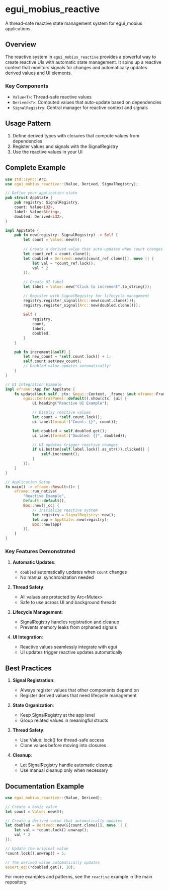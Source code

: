 # egui_mobius_reactive

A thread-safe reactive state management system for egui_mobius applications.

## Overview

The reactive system in `egui_mobius_reactive` provides a powerful way to create reactive UIs with automatic state management. It spins up a reactive context that monitors signals for changes and automatically updates derived values and UI elements.

### Key Components

- `Value<T>`: Thread-safe reactive values
- `Derived<T>`: Computed values that auto-update based on dependencies
- `SignalRegistry`: Central manager for reactive context and signals

## Usage Pattern

1. Define derived types with closures that compute values from dependencies
2. Register values and signals with the SignalRegistry
3. Use the reactive values in your UI

## Complete Example

```rust
use std::sync::Arc;
use egui_mobius_reactive::{Value, Derived, SignalRegistry};

// Define your application state
pub struct AppState {
    pub registry: SignalRegistry,
    count: Value<i32>,
    label: Value<String>,
    doubled: Derived<i32>,
}

impl AppState {
    pub fn new(registry: SignalRegistry) -> Self {
        let count = Value::new(0);
        
        // Create a derived value that auto-updates when count changes
        let count_ref = count.clone();
        let doubled = Derived::new(&[count_ref.clone()], move || {
            let val = *count_ref.lock();
            val * 2
        });
        
        // Create UI label
        let label = Value::new("Click to increment".to_string());

        // Register with SignalRegistry for lifecycle management
        registry.register_signal(Arc::new(count.clone()));
        registry.register_signal(Arc::new(doubled.clone()));
        
        Self { 
            registry,
            count,
            label,
            doubled,
        }
    }

    pub fn increment(&self) {
        let new_count = *self.count.lock() + 1;
        self.count.set(new_count);
        // Doubled value updates automatically!
    }
}

// UI Integration Example
impl eframe::App for AppState {
    fn update(&mut self, ctx: &egui::Context, _frame: &mut eframe::Frame) {
        egui::CentralPanel::default().show(ctx, |ui| {
            ui.heading("Reactive UI Example");

            // Display reactive values
            let count = *self.count.lock();
            ui.label(format!("Count: {}", count));

            let doubled = self.doubled.get();
            ui.label(format!("Doubled: {}", doubled));

            // UI updates trigger reactive changes
            if ui.button(self.label.lock().as_str()).clicked() {
                self.increment();
            }
        });
    }
}

// Application Setup
fn main() -> eframe::Result<()> {
    eframe::run_native(
        "Reactive Example",
        Default::default(),
        Box::new(|_cc| {
            // Initialize reactive system
            let registry = SignalRegistry::new();
            let app = AppState::new(registry);
            Box::new(app)
        }),
    )
}
```

### Key Features Demonstrated

1. **Automatic Updates**:
   - `doubled` automatically updates when `count` changes
   - No manual synchronization needed

2. **Thread Safety**:
   - All values are protected by Arc<Mutex<T>>
   - Safe to use across UI and background threads

3. **Lifecycle Management**:
   - SignalRegistry handles registration and cleanup
   - Prevents memory leaks from orphaned signals

4. **UI Integration**:
   - Reactive values seamlessly integrate with egui
   - UI updates trigger reactive updates automatically

## Best Practices

1. **Signal Registration**:
   - Always register values that other components depend on
   - Register derived values that need lifecycle management

2. **State Organization**:
   - Keep SignalRegistry at the app level
   - Group related values in meaningful structs

3. **Thread Safety**:
   - Use Value::lock() for thread-safe access
   - Clone values before moving into closures

4. **Cleanup**:
   - Let SignalRegistry handle automatic cleanup
   - Use manual cleanup only when necessary

## Documentation Example

```rust
use egui_mobius_reactive::{Value, Derived};

// Create a basic value
let count = Value::new(0);

// Create a derived value that automatically updates
let doubled = Derived::new(&[count.clone()], move || {
    let val = *count.lock().unwrap();
    val * 2
});

// Update the original value
*count.lock().unwrap() = 5;

// The derived value automatically updates
assert_eq!(*doubled.get(), 10);
```

For more examples and patterns, see the `reactive` example in the main repository.
